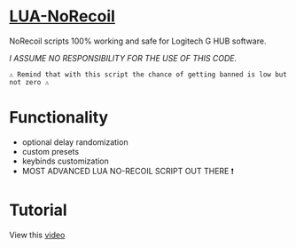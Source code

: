 # [LUA-NoRecoil](https://github.com/EmaBixD/LUA-NoRecoil)

NoRecoil scripts 100% working and safe for Logitech G HUB software.

*I ASSUME NO RESPONSIBILITY FOR THE USE OF THIS CODE.*
```
⚠ Remind that with this script the chance of getting banned is low but not zero ⚠
```

# Functionality
- optional delay randomization
- custom presets
- keybinds customization
- MOST ADVANCED LUA NO-RECOIL SCRIPT OUT THERE ❗

# Tutorial
View this [video](https://drive.google.com/file/d/11xWDe5UHkZXvG2UN70j5c6Eq-YzyRCmf/view)
